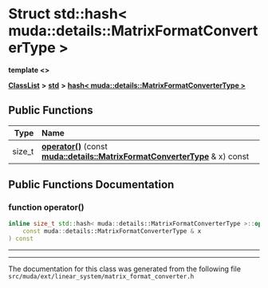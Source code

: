 

# Struct std::hash&lt; muda::details::MatrixFormatConverterType &gt;

**template &lt;&gt;**



[**ClassList**](annotated.md) **>** [**std**](namespacestd.md) **>** [**hash&lt; muda::details::MatrixFormatConverterType &gt;**](structstd_1_1hash_3_01muda_1_1details_1_1_matrix_format_converter_type_01_4.md)










































## Public Functions

| Type | Name |
| ---: | :--- |
|  size\_t | [**operator()**](#function-operator()) (const [**muda::details::MatrixFormatConverterType**](classmuda_1_1details_1_1_matrix_format_converter_type.md) & x) const<br> |




























## Public Functions Documentation




### function operator() 

```C++
inline size_t std::hash< muda::details::MatrixFormatConverterType >::operator() (
    const muda::details::MatrixFormatConverterType & x
) const
```




<hr>

------------------------------
The documentation for this class was generated from the following file `src/muda/ext/linear_system/matrix_format_converter.h`

